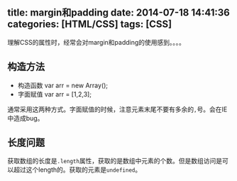title: margin和padding
date: 2014-07-18 14:41:36
categories: [HTML/CSS]
tags: [CSS]
---

理解CSS的属性时，经常会对margin和padding的使用感到。。。。
<!--more-->

## 构造方法
- 构造函数
    var arr = new Array();
- 字面赋值
    var arr = [1,2,3];

通常采用这两种方式。字面赋值的时候，注意元素末尾不要有多余的`,`号。会在IE中造成bug。

## 长度问题
获取数组的长度是`.length`属性，获取的是数组中元素的个数。但是数组访问是可以超过这个length的。获取的元素是`undefined`。